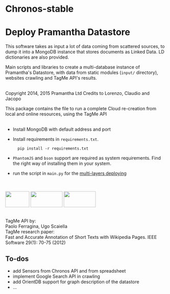 Chronos-stable
==========================

# Deploy Pramantha Datastore

This software takes as input a lot of data coming from scattered sources, to dump it into a MongoDB instance that stores documents as Linked Data. LD dictionaries are also provided. 

Main scripts and libraries to create a multi-database instance of Pramantha's Datastore, with data from static modules (`input/` directory), websites
crawling and TagMe API's results.
<br/><br/>

Copyright 2014, 2015 Pramantha Ltd
Credits to Lorenzo, Claudio and Jacopo

This package contains the file to run a complete Cloud re-creation from local and online resources, using
the TagMe API
<br/><br/>

* Install MongoDB with default address and port

* Install requirements in `requirements.txt`.

        pip install -r requirements.txt

* `PhantomJS` and `bson` support are required as system requirements. Find the right way of installing them in your system.<br/>
* run the script in `main.py` for the [multi-layers deploying](https://github.com/SpaceAppsXploration/StartPramanthaUp/wiki/Multi-layers-deployments-for-Linked-Data-with-MongoDB)

<br/><br/>
<img src="http://www.faviki.com/img/dbpedia_powered.gif" height="50" width="75" >
<img src="http://acube.di.unipi.it/wp-content/uploads/2011/07/powered_by_tagme.png" height="50" width="100" >
<img src="https://raw.githubusercontent.com/BlackPearSw/fhirball/master/res/branding/mongodb-powered-by-badge-white.jpg" height="50" width="100" >
<br/><br/>

TagMe API by:<br/>
Paolo Ferragina, Ugo Scaiella<br/>
TagMe research paper:<br/>
Fast and Accurate Annotation of Short Texts with Wikipedia Pages. IEEE Software 29(1): 70-75 (2012)



## To-dos

* add Sensors from Chronos API and from spreadsheet
* implement Google Search API in crawling
* add OrientDB support for graph description of the datastore
* ...
